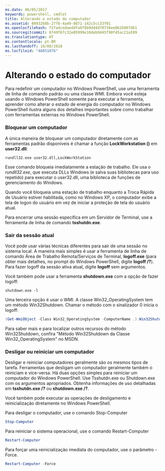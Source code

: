 ```yaml
---
ms.date: 06/05/2017
keywords: powershell, cmdlet
title: Alterando o estado do computador
ms.assetid: 8093268b-27f8-4a49-8871-142c5cc33f01
ms.openlocfilehash: f2fadcedaeddfa6f8b9dd4d70738ee062b907d61
ms.sourcegitcommit: 6749f67c32e05999e10deb9d45f90f45ac21a599
ms.translationtype: HT
ms.contentlocale: pt-BR
ms.lasthandoff: 10/08/2018
ms.locfileid: "48851076"
---
```

# <a name="changing-computer-state"></a>Alterando o estado do computador

Para redefinir um computador no Windows PowerShell, use uma ferramenta de linha de comando padrão ou uma classe WMI. Embora você esteja usando o Windows PowerShell somente para executar a ferramenta, aprender como alterar o estado de energia do computador no Windows PowerShell ilustra alguns dos detalhes importantes sobre como trabalhar com ferramentas externas no Windows PowerShell.

### <a name="locking-a-computer"></a>Bloquear um computador

A única maneira de bloquear um computador diretamente com as ferramentas padrão disponíveis é chamar a função **LockWorkstation ()** em **user32.dll**:

```
rundll32.exe user32.dll,LockWorkStation
```

Esse comando bloqueia imediatamente a estação de trabalho. Ele usa o *rundll32.exe*, que executa DLLs Windows (e salva suas bibliotecas para uso repetido) para executar o user32.dll, uma biblioteca de funções de gerenciamento do Windows.

Quando você bloqueia uma estação de trabalho enquanto a Troca Rápida de Usuário estiver habilitada, como no Windows XP, o computador exibe a tela de logon do usuário em vez de iniciar a proteção de tela do usuário atual.

Para encerrar uma sessão específica em um Servidor de Terminal, use a ferramenta de linha de comando **tsshutdn.exe**.

### <a name="logging-off-the-current-session"></a>Sair da sessão atual

Você pode usar várias técnicas diferentes para sair de uma sessão no sistema local. A maneira mais simples é usar a ferramenta de linha de comando Área de Trabalho Remota/Serviços de Terminal, **logoff.exe** (para obter mais detalhes, no prompt do Windows PowerShell, digite **logoff /?**). Para fazer logoff da sessão ativa atual, digite **logoff** sem argumentos.

Você também pode usar a ferramenta **shutdown.exe** com a opção de fazer logoff:

```
shutdown.exe -l
```

Uma terceira opção é usar o WMI. A classe Win32_OperatingSystem tem um método Win32Shutdown. Chamar o método com o sinalizador 0 inicia o logoff:

```powershell
(Get-WmiObject -Class Win32_OperatingSystem -ComputerName .).Win32Shutdown(0)
```

Para saber mais e para localizar outros recursos do método Win32Shutdown, confira "Método Win32Shutdown da Classe Win32_OperatingSystem" no MSDN.

### <a name="shutting-down-or-restarting-a-computer"></a>Desligar ou reiniciar um computador

Desligar e reiniciar computadores geralmente são os mesmos tipos de tarefa. Ferramentas que desligam um computador geralmente também o reiniciam e vice-versa. Há duas opções simples para reiniciar um computador do Windows PowerShell. Use Tsshutdn.exe ou Shutdown.exe com os argumentos apropriados. Obtenha informações de uso detalhadas em **tsshutdn.exe /?** ou **shutdown.exe /?**.

Você também pode executar as operações de desligamento e reinicialização diretamente no Windows PowerShell.

Para desligar o computador, use o comando Stop-Computer

```powershell
Stop-Computer
```

Para reiniciar o sistema operacional, use o comando Restart-Computer

```powershell
Restart-Computer
```

Para forçar uma reinicialização imediata do computador, use o parâmetro -Force.

```powershell
Restart-Computer -Force
```
